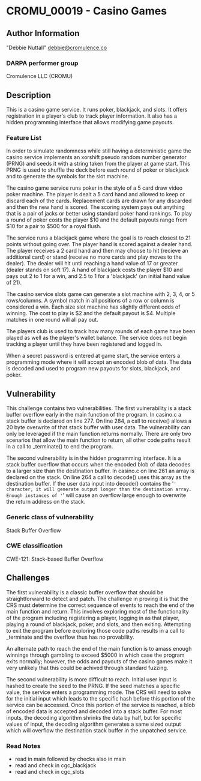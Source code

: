 # CROMU_00019 - Casino Games

## Author Information

"Debbie Nuttall" <debbie@cromulence.co>

### DARPA performer group
Cromulence LLC (CROMU)

## Description

This is a casino game service. It runs poker, blackjack, and slots. It offers registration in a player's club to track player information. It also has a hidden programming interface that allows modifying game payouts.  

### Feature List

In order to simulate randomness while still having a deterministic game the casino service implements an xorshift pseudo random number generator (PRNG) and seeds it with a string taken from the player at game start. This PRNG is used to shuffle the deck before each round of poker or blackjack and to generate the symbols for the slot machine. 

The casino game service runs poker in the style of a 5 card draw video poker machine. The player is dealt a 5 card hand and allowed to keep or discard each of the cards. Replacement cards are drawn for any discarded and then the new hand is scored. The scoring system pays out anything that is a pair of jacks or better using standard poker hand rankings. To play a round of poker costs the player $10 and the default payouts range from $10 for a pair to $500 for a royal flush. 

The service runs a blackjack game where the goal is to reach closest to 21 points without going over. The player hand is scored against a dealer hand. The player receives a 2 card hand and then may choose to hit (recieve an additional card) or stand (receive no more cards and play moves to the dealer). The dealer will hit until reaching a hand value of 17 or greater (dealer stands on soft 17). A hand of blackjack costs the player $10 and pays out 2 to 1 for a win, and 2.5 to 1 for a 'blackjack' (an initial hand value of 21). 

The casino service slots game can generate a slot machine with 2, 3, 4, or 5 rows/columns. A symbol match in all positions of a row or column is considered a win. Each size slot machine has slightly different odds of winning. The cost to play is $2 and the default payout is $4. Multiple matches in one round will all pay out. 

The players club is used to track how many rounds of each game have been played as well as the player's wallet balance. The service does not begin tracking a player until they have been registered and logged in. 

When a secret password is entered at game start, the service enters a programming mode where it will accept an encoded blob of data. The data is decoded and used to program new payouts for slots, blackjack, and poker. 	

## Vulnerability
This challenge contains two vulnerabilities. 
The first vulnerability is a stack buffer overflow early in the main function of the program.  In casino.c a stack buffer is declared on line 277. On line 284, a call to receive() allows a 20 byte overwrite of that stack buffer with user data. The vulnerability can only be leveraged if the main function returns normally. There are only two scenarios that allow the main function to return, all other code paths result in a call to _terminate() to end the program. 

The second vulnerability is in the hidden programming interface. It is a stack buffer overflow that occurs when the encoded blob of data decodes to a larger size than the destination buffer. In casino.c on line 261 an array is declared on the stack. On line 264 a call to decode() uses this array as the destination buffer. If the user data input into decode() contains the '`' character, it will generate output longer than the destination array. Enough instances of '`' will cause an overflow large enough to overwrite the return address on the stack. 

### Generic class of vulnerability
Stack Buffer Overflow

### CWE classification
CWE-121: Stack-based Buffer Overflow

## Challenges
The first vulnerability is a classic buffer overflow that should be straightforward to detect and patch. The challenge in proving it is that the CRS must determine the correct sequence of events to reach the end of the main function and return. This involves exploring most of the functionality of the program including registering a player, logging in as that player, playing a round of blackjack, poker, and slots, and then exiting. Attempting to exit the program before exploring those code paths results in a call to _terminate and the overflow thus has no provability. 

An alternate path to reach the end of the main function is to amass enough winnings through gambling to exceed $5000 in which case the program exits normally; however, the odds and payouts of the casino games make it very unlikely that this could be achived through standard fuzzing. 

The second vulnerability is more difficult to reach. Initial user input is hashed to create the seed to the PRNG. If the seed matches a specific value, the service enters a programming mode. The CRS will need to solve for the initial input which leads to the specific hash before this portion of the service can be accessed. Once this portion of the service is reached, a blob of encoded data is accepted and decoded into a stack buffer. For most inputs, the decoding algorithm shrinks the data by half, but for specific values of input, the decoding algorithm generates a same sized output which will overflow the destination stack buffer in the unpatched service. 

### Read Notes

* read in main followed by checks also in main
* read and check in cgc_blackjack
* read and check in cgc_slots